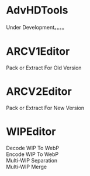 # AdvHDTools
Under Development。。。。

# ARCV1Editor
Pack or Extract For Old Version  

# ARCV2Editor
Pack or Extract For New Version  

# WIPEditor
Decode WIP To WebP  
Encode WIP To WebP  
Multi-WIP Separation  
Multi-WIP Merge  

